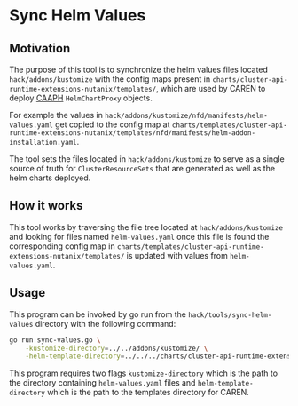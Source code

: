 <!--
 Copyright 2023 Nutanix. All rights reserved.
 SPDX-License-Identifier: Apache-2.0
 -->

# Sync Helm Values

## Motivation

The purpose of this tool is to synchronize the helm values files located `hack/addons/kustomize` with the config maps
present in `charts/cluster-api-runtime-extensions-nutanix/templates/`, which are used by CAREN to deploy
[CAAPH](https://github.com/kubernetes-sigs/cluster-api-addon-provider-helm) `HelmChartProxy` objects.

For example the values in `hack/addons/kustomize/nfd/manifests/helm-values.yaml` get copied to the config map at
`charts/templates/cluster-api-runtime-extensions-nutanix/templates/nfd/manifests/helm-addon-installation.yaml`.

The tool sets the files located in `hack/addons/kustomize` to serve as a single source of truth for
`ClusterResourceSets` that are generated as well as the helm charts deployed.

## How it works

This tool works by traversing the file tree located at `hack/addons/kustomize` and looking for files named
`helm-values.yaml` once this file is found the corresponding config map in
`charts/templates/cluster-api-runtime-extensions-nutanix/templates/` is updated with values from `helm-values.yaml`.

## Usage

This program can be invoked by go run from the `hack/tools/sync-helm-values` directory with the following command:

```bash
go run sync-values.go \
    -kustomize-directory=../../addons/kustomize/ \
    -helm-template-directory=../../../charts/cluster-api-runtime-extensions-nutanix/templates/
```

This program requires two flags `kustomize-directory` which is the path to the directory containing `helm-values.yaml`
files and `helm-template-directory` which is the path to the templates directory for CAREN.
